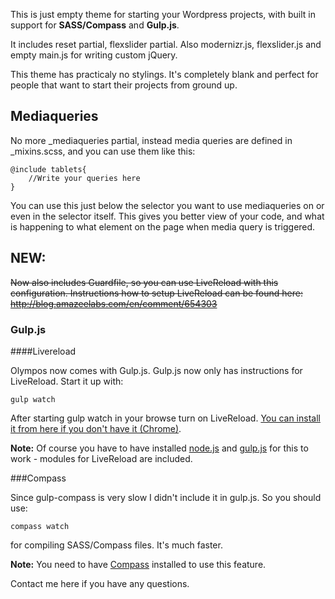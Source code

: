 This is just empty theme for starting your Wordpress projects, with
built in support for **SASS/Compass** and **Gulp.js**.

It includes reset partial, flexslider partial.
Also modernizr.js, flexslider.js and empty main.js for writing custom jQuery.

This theme has practicaly no stylings. 
It's completely blank and perfect for people that want to start their projects
from ground up.

## Mediaqueries

No more _mediaqueries partial, instead media queries are defined in _mixins.scss, and you can use them like this:

    @include tablets{
        //Write your queries here
    }

You can use this just below the selector you want to use mediaqueries on or even in the selector itself. This gives you better view of your code, and what is happening to what element on the page when media query is triggered.


## NEW:

~~Now also includes Guardfile, so you can use LiveReload with this 
configuration.
Instructions how to setup LiveReload can be found here: http://blog.amazeelabs.com/en/comment/654303~~

### Gulp.js

####Livereload

Olympos now comes with Gulp.js. Gulp.js now only has instructions for LiveReload. Start it up with:

```shell
gulp watch
```
After starting gulp watch in your browse turn on LiveReload. [You can install it from here if you don't have it (Chrome)](https://chrome.google.com/webstore/detail/livereload/jnihajbhpnppcggbcgedagnkighmdlei?utm_source=chrome-ntp-icon).

**Note:** Of course you have to have installed [node.js](https://nodejs.org/) and [gulp.js](http://gulpjs.com/) for this to work - modules for LiveReload are included.

###Compass

Since gulp-compass is very slow I didn't include it in gulp.js. So you should use:
```shell
compass watch
``` 
for compiling SASS/Compass files. It's much faster.

**Note:** You need to have [Compass](http://compass-style.org/) installed to use this feature.

Contact me here if you have any questions.

